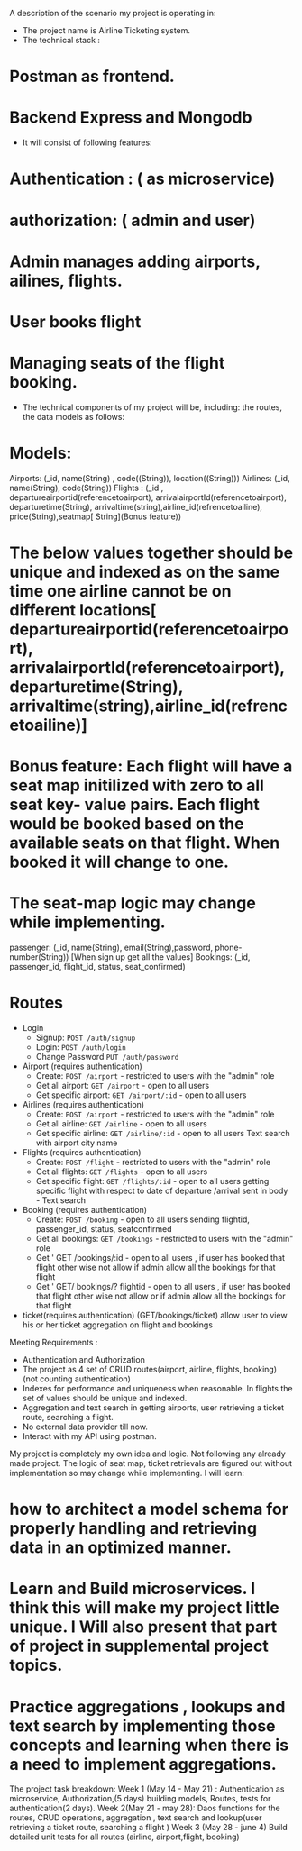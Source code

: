 A description of the scenario my project is operating in:
- The project name is Airline Ticketing system. 
- The technical stack :
# Postman as frontend.
# Backend Express and Mongodb
- It will consist of following features:
# Authentication : ( as microservice) 
# authorization: ( admin and user)
# Admin manages adding airports, ailines, flights.
# User books flight
# Managing seats of the flight booking.
-  The technical components of my project will be, including: the routes, the data models as follows:
# Models:
Airports: (_id, name(String) , code((String)), location((String)))
Airlines: (_id, name(String), code(String))
Flights : (_id , departureairportid(referencetoairport), arrivalairportId(referencetoairport), departuretime(String), arrivaltime(string),airline_id(refrencetoailine), price(String),seatmap[ String](Bonus feature))
# The below  values together should be unique and indexed as on the same time one airline cannot be on different locations[ departureairportid(referencetoairport), arrivalairportId(referencetoairport),departuretime(String), arrivaltime(string),airline_id(refrencetoailine)]
# Bonus feature: Each flight will have a seat map initilized with zero to all seat key- value pairs. Each flight would be booked based on the available seats on that flight. When booked it will change to one.
# The seat-map logic may change while implementing. 
passenger: (_id, name(String), email(String),password, phone-number(String)) [When sign up get all the values]
Bookings: (_id, passenger_id, flight_id, status, seat_confirmed)

# Routes
- Login
  - Signup: `POST /auth/signup`
  - Login: `POST /auth/login`
  - Change Password `PUT /auth/password`
- Airport (requires authentication)
  - Create: `POST /airport` - restricted to users with the "admin" role
  - Get all airport: `GET /airport` - open to all users
  - Get specific airport: `GET /airport/:id` - open to all users
- Airlines (requires authentication)
  - Create: `POST /airport` - restricted to users with the "admin" role
  - Get all airline: `GET /airline` - open to all users
  - Get specific airline: `GET /airline/:id` - open to all users
  Text search with airport city name
- Flights (requires authentication)
  - Create: `POST /flight` - restricted to users with the "admin" role
  - Get all flights: `GET /flights` - open to all users
  - Get specific flight: `GET /flights/:id` - open to all users 
    getting specific flight with respect to date of departure /arrival sent in body - Text search
-  Booking (requires authentication)
    - Create: `POST /booking` - open to all users 
    sending flightid, passenger_id, status, seatconfirmed
    - Get all bookings: `GET /bookings` - restricted to users with the "admin" role
    - Get ' GET /bookings/:id - open to all users , if user has booked that flight other wise not allow if admin allow all the bookings for that flight
    - Get ' GET/ bookings/? flightid - open to all users , if user has booked that flight other wise not allow or if admin allow all the bookings for that flight
- ticket(requires authentication) (GET/bookings/ticket)
  allow user to view his or her ticket aggregation on flight and bookings

Meeting Requirements :
- Authentication and Authorization
- The project as 4 set of CRUD routes(airport, airline, flights, booking) (not counting authentication)
- Indexes for performance and uniqueness when reasonable. In flights the set of values should be unique and indexed.
- Aggregation and text search in getting airports, user retrieving a ticket route, searching a flight.
- No external data provider till now.
- Interact with my API using postman.

My project is completely my own idea and logic. Not following any already made project. The logic of seat map, ticket retrievals are figured out without implementation so may change while implementing. 
I will learn:
# how to architect a model schema for properly handling and retrieving data in an optimized manner.
# Learn and Build microservices. I think this will make my project little unique. I Will also  present that part of project in supplemental project topics. 
# Practice aggregations , lookups and text search by implementing those concepts and learning when there is a need to implement aggregations.

The project task breakdown:
Week 1 (May 14 - May 21) : Authentication as microservice, Authorization,(5 days) building models, Routes, tests for authentication(2 days).
Week 2(May 21 - may 28): Daos functions for the routes, CRUD operations, aggregation , text search and lookup(user retrieving a ticket route, searching a flight )
Week 3 (May 28 - june 4) Build  detailed unit tests for all routes (airline, airport,flight, booking)